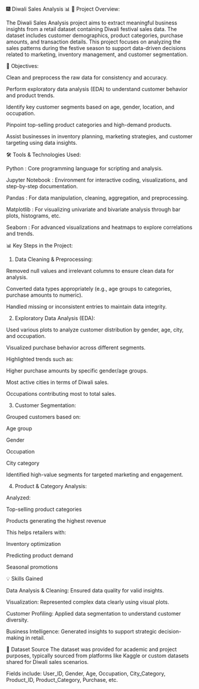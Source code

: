 🎆 Diwali Sales Analysis 📊
📌 Project Overview:

The Diwali Sales Analysis project aims to extract meaningful business insights from a retail dataset containing Diwali festival sales data. The dataset includes customer demographics, product categories, purchase amounts, and transaction details. This project focuses on analyzing the sales patterns during the festive season to support data-driven decisions related to marketing, inventory management, and customer segmentation.

🚀 Objectives:

Clean and preprocess the raw data for consistency and accuracy.

Perform exploratory data analysis (EDA) to understand customer behavior and product trends.

Identify key customer segments based on age, gender, location, and occupation.

Pinpoint top-selling product categories and high-demand products.

Assist businesses in inventory planning, marketing strategies, and customer targeting using data insights.

🛠️ Tools & Technologies Used:

Python	          : Core programming language for scripting and analysis.

Jupyter Notebook  :	Environment for interactive coding, visualizations, and step-by-step documentation.

Pandas            :	For data manipulation, cleaning, aggregation, and preprocessing.

Matplotlib        :	For visualizing univariate and bivariate analysis through bar plots, histograms, etc.

Seaborn           :	For advanced visualizations and heatmaps to explore correlations and trends.

📊 Key Steps in the Project:

1. Data Cleaning & Preprocessing:
   
Removed null values and irrelevant columns to ensure clean data for analysis.

Converted data types appropriately (e.g., age groups to categories, purchase amounts to numeric).

Handled missing or inconsistent entries to maintain data integrity.

2. Exploratory Data Analysis (EDA):
   
Used various plots to analyze customer distribution by gender, age, city, and occupation.

Visualized purchase behavior across different segments.

Highlighted trends such as:

Higher purchase amounts by specific gender/age groups.

Most active cities in terms of Diwali sales.

Occupations contributing most to total sales.

3. Customer Segmentation:
   
Grouped customers based on:

Age group

Gender

Occupation

City category

Identified high-value segments for targeted marketing and engagement.

4. Product & Category Analysis:

Analyzed:

Top-selling product categories

Products generating the highest revenue

This helps retailers with:

Inventory optimization

Predicting product demand

Seasonal promotions

💡 Skills Gained

Data Analysis & Cleaning: Ensured data quality for valid insights.

Visualization: Represented complex data clearly using visual plots.

Customer Profiling: Applied data segmentation to understand customer diversity.

Business Intelligence: Generated insights to support strategic decision-making in retail.

📁 Dataset Source
The dataset was provided for academic and project purposes, typically sourced from platforms like Kaggle or custom datasets shared for Diwali sales scenarios.

Fields include: User_ID, Gender, Age, Occupation, City_Category, Product_ID, Product_Category, Purchase, etc.



